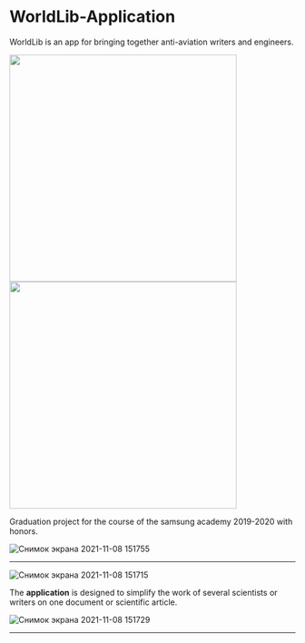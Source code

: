 # WorldLib-Application
WorldLib is an app for bringing together anti-aviation writers and engineers.
<p float="left">
  <img src="https://user-images.githubusercontent.com/70804097/140740822-9612684e-01a1-4a1d-b70c-d03f23a814db.png" width="400" />
  <img src="https://user-images.githubusercontent.com/70804097/140740812-5dafea86-6579-4ff8-99d4-0185270d66e5.png" width="400" /> 
</p>

Graduation project for the course of the samsung academy 2019-2020 with honors.

![Снимок экрана 2021-11-08 151755](https://user-images.githubusercontent.com/70804097/140740826-35c1e4fd-bd4d-4e45-b01f-71510cb8553c.png)

------------------------
![Снимок экрана 2021-11-08 151715](https://user-images.githubusercontent.com/70804097/140740799-34156477-f6fa-485c-8d4e-df214ad49c0e.png)

The **application** is designed to simplify the work of several scientists or writers on one document or scientific article.

![Снимок экрана 2021-11-08 151729](https://user-images.githubusercontent.com/70804097/140740829-830220de-18b3-4b75-bd4a-bbf14580225f.png)

------------------------
